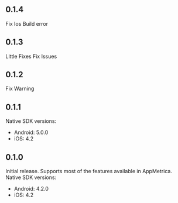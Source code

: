## 0.1.4
Fix Ios Build error
## 0.1.3
Little Fixes
Fix Issues
## 0.1.2

Fix Warning
## 0.1.1
 Native SDK versions:
- Android: 5.0.0
- iOS: 4.2
## 0.1.0

Initial release. Supports most of the features available in AppMetrica.  
Native SDK versions:
- Android: 4.2.0
- iOS: 4.2
